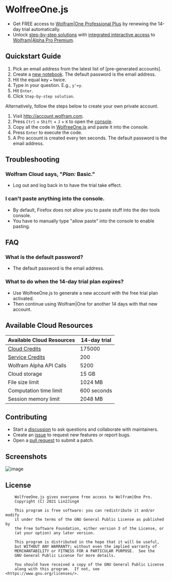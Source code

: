 # WolfreeOne.js
- Get FREE access to [Wolfram|One Professional Plus](https://www.wolfram.com/wolfram-one/pricing/professional-use.php) by renewing the 14-day trial automatically.
- Unlock [step-by-step solutions](https://www.wolframalpha.com/examples/pro-features/step-by-step-solutions/) with [integrated interactive access](https://reference.wolfram.com/language/guide/WolframAlphaIntegration.html) to [Wolfram|Alpha Pro Premium](https://www.wolframalpha.com/pro/pricing/).

## Quickstart Guide

1. Pick an email address from the latest list of [pre-generated accounts].
3. Create a [new notebook](https://www.wolframcloud.com/view/newNotebook?type=nb). The default password is the email address.
4. Hit the equal key `=` twice.
5. Type in your question. E.g., `y'=y`.
6. Hit `Enter`.
7. Click `Step-by-step solution`.

Alternatively, follow the steps below to create your own private account.

1. Visit http://account.wolfram.com.
2. Press `Ctrl` + `Shift` + `J` + `K` to open the [console](https://webmasters.stackexchange.com/a/77337).
3. Copy all the code in [WolfreeOne.js](https://raw.githubusercontent.com/WolfreeOne/WolfreeOne.js/main/WolfreeOne.js) and paste it into the console.
4. Press `Enter` to execute the code.
5. A Pro account is created every ten seconds. The default password is the email address.

## Troubleshooting

### Wolfram Cloud says, "*Plan:* Basic."
- Log out and log back in to have the trial take effect.

### I can't paste anything into the console.
- By default, Firefox does not allow you to paste stuff into the dev tools console.
- You have to manually type "allow paste" into the console to enable pasting.

## FAQ

### What is the default password?
- The default password is the email address.

### What to do when the 14-day trial plan expires?
- Use WolfreeOne.js to generate a new account with the free trial plan activated.
- Then continue using Wolfram|One for another 14 days with that new account.

## Available Cloud Resources

Available Cloud Resources | 14-day trial
--- | ---
[Cloud Credits](https://www.wolfram.com/cloud-credits/) | 175000
[Service Credits](https://www.wolfram.com/service-credits/) | 200 
Wolfram Alpha API Calls | 5200
Cloud storage | 15 GB
File size limit | 1024 MB
Computation time limit | 600 seconds
Session memory limit | 2048 MB

## Contributing
- Start a [discussion](https://docs.github.com/en/discussions/collaborating-with-your-community-using-discussions/collaborating-with-maintainers-using-discussions) to ask questions and collaborate with maintainers.
- Create an [issue](https://docs.github.com/en/github/managing-your-work-on-github/creating-an-issue) to request new features or report bugs.
- Open a [pull request](https://docs.github.com/en/github/collaborating-with-issues-and-pull-requests/proposing-changes-to-your-work-with-pull-requests) to submit a patch.

## Screenshots

![image](https://user-images.githubusercontent.com/35728132/116423932-b1a4b900-a873-11eb-9a07-4e03db6280a2.png)

## License
```
    WolfreeOne.js gives everyone free access to Wolfram|One Pro.
    Copyright (C) 2021 Lin2Jing4

    This program is free software: you can redistribute it and/or modify
    it under the terms of the GNU General Public License as published by
    the Free Software Foundation, either version 3 of the License, or
    (at your option) any later version.

    This program is distributed in the hope that it will be useful,
    but WITHOUT ANY WARRANTY; without even the implied warranty of
    MERCHANTABILITY or FITNESS FOR A PARTICULAR PURPOSE.  See the
    GNU General Public License for more details.

    You should have received a copy of the GNU General Public License
    along with this program.  If not, see <https://www.gnu.org/licenses/>.
```
